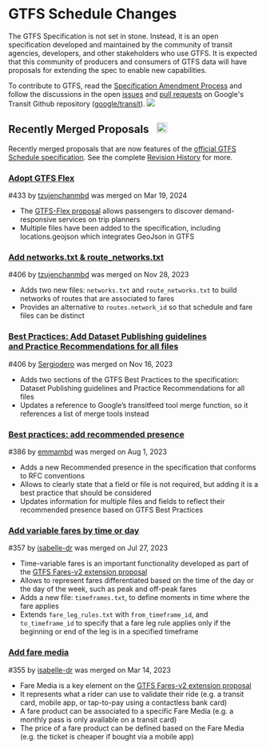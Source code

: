 # GTFS Schedule Changes

The GTFS Specification is not set in stone. Instead, it is an open specification developed and maintained by the community of transit agencies, developers, and other stakeholders who use GTFS. It is expected that this community of producers and consumers of GTFS data will have proposals for extending the spec to enable new capabilities.

To contribute to GTFS, read the [Specification Amendment Process](../reference) and follow the discussions in the open <a href="https://github.com/google/transit/issues" target="_blank">issues</a> and <a href="https://github.com/google/transit/pulls" target="_blank">pull requests</a> on Google's Transit Github repository (<a href="https://github.com/google/transit" target="_blank">google/transit</a>). ![](../../assets/mark-github.svg)

<!-- <div class="row">
    <div class="active-container">
        <h3 class="title"><a class="no-icon" href="https://github.com/google/transit/pull/303" target="_blank">Add trip-to-trip transfers with in-seat option</a></h3>
        <p class="maintainer">#303 opened on Jan 26, 2022 by <a class="no-icon" href="https://github.com/gcamp" target="_blank">gcamp</a></p>
    </div>
</div>
<div class="row"></div> -->

<!-- <div class="row no-active">
    <div class="no-active-container">
        <h3 class="title">There are currently no active proposals for GTFS Schedule.</h3>
        <p class="prompt">Have a proposal? &ensp;➜&ensp; Open a <a href="https://github.com/google/transit/pulls" target="_blank">pull request</a>.</p>
    </div>
</div>
<div class="row"></div> -->

## Recently Merged Proposals &ensp;<img src="../../../assets/pr-merged.svg" style="height:1em;"/>

Recently merged proposals that are now features of the [official GTFS Schedule specification](../reference). See the complete [Revision History](../../../community/spec_amendment_process/gtfs_schedule_amendment_process/#revision-history) for more.

<div class="row">
    <div class="leftcontainer">
        <h3 class="title"><a href="https://github.com/google/transit/pull/433" class="no-icon" target="_blank">Adopt GTFS Flex</a></h3>
        <p class="maintainer">#433 by <a href="https://github.com/tzujenchanmbd" class="no-icon" target="_blank">tzujenchanmbd</a> was merged on Mar 19, 2024</p>
    </div>
    <div class="featurelist">
        <ul>
            <li>The <a href="../../../community/extensions/flex" class="no-icon" target="_blank">GTFS-Flex proposal</a> allows passengers to discover demand-responsive services on trip planners</li>
	    <li>Multiple files have been added to the specification, including locations.geojson which integrates GeoJson in GTFS  </li>
        </ul>
    </div>
</div>

<div class="row">
    <div class="leftcontainer">
        <h3 class="title"><a href="https://github.com/google/transit/pull/405" class="no-icon" target="_blank">Add networks.txt & route_networks.txt</a></h3>
        <p class="maintainer">#406 by <a href="https://github.com/tzujenchanmbd" class="no-icon" target="_blank">tzujenchanmbd</a> was merged on Nov 28, 2023</p>
    </div>
    <div class="featurelist">
        <ul>
            <li>Adds two new files: <code>networks.txt</code> and <code>route_networks.txt</code> to build networks of routes that are associated to fares</li>
	    <li>Provides an alternative to <code>routes.network_id</code> so that schedule and fare files can be distinct</li>
        </ul>
    </div>
</div>

<div class="row">
    <div class="leftcontainer">
        <h3 class="title"><a href="https://github.com/google/transit/pull/406" class="no-icon" target="_blank">Best Practices: Add Dataset Publishing guidelines<br>and Practice Recommendations for all files</a></h3>
        <p class="maintainer">#406 by <a href="https://github.com/Sergiodero" class="no-icon" target="_blank">Sergiodero</a> was merged on Nov 16, 2023</p>
    </div>
    <div class="featurelist">
        <ul>
            <li>Adds two sections of the GTFS Best Practices to the specification: Dataset Publishing guidelines and Practice Recommendations for all files</li>
            <li>Updates a reference to Google’s transitfeed tool merge function, so it references a list of merge tools instead</li>
        </ul>
    </div>
</div>

<div class="row">
    <div class="leftcontainer">
        <h3 class="title"><a href="https://github.com/google/transit/pull/386" class="no-icon" target="_blank">Best practices: add recommended presence</a></h3>
        <p class="maintainer">#386 by <a href="https://github.com/emmambd" class="no-icon" target="_blank">emmambd</a> was merged on Aug 1, 2023</p>
    </div>
    <div class="featurelist">
        <ul>
            <li>Adds a new Recommended presence in the specification that conforms to RFC conventions</li>
            <li>Allows to clearly state that a field or file is not required, but adding it is a best practice that should be considered</li>
            <li>Updates information for multiple files and fields to reflect their recommended presence based on GTFS Best Practices</li>
        </ul>
    </div>
</div>

<div class="row">
    <div class="leftcontainer">
        <h3 class="title"><a href="https://github.com/google/transit/pull/357" class="no-icon" target="_blank">Add variable fares by time or day</a></h3>
        <p class="maintainer">#357 by <a href="https://github.com/isabelle-dr" class="no-icon" target="_blank">isabelle-dr</a> was merged on Jul 27, 2023</p>
    </div>
    <div class="featurelist">
        <ul>
            <li>Time-variable fares is an important functionality developed as part of the <a href="../../../community/extensions/fares-v2">GTFS Fares-v2 extension proposal</a></li>
            <li>Allows to represent fares differentiated based on the time of the day or the day of the week, such as peak and off-peak fares</li>
            <li>Adds a new file: <code>timeframes.txt</code>, to define moments in time where the fare applies</li>
            <li>Extends <code>fare_leg_rules.txt</code> with <code>from_timeframe_id</code>, and <code>to_timeframe_id</code> to specify that a fare leg rule applies only if the beginning or end of the leg is in a specified timeframe</li>
        </ul>
    </div>
</div>

<div class="row">
    <div class="leftcontainer">
        <h3 class="title"><a href="https://github.com/google/transit/pull/355" class="no-icon" target="_blank">Add fare media</a></h3>
        <p class="maintainer">#355 by <a href="https://github.com/isabelle-dr" class="no-icon" target="_blank">isabelle-dr</a> was merged on Mar 14, 2023</p>
    </div>
    <div class="featurelist">
        <ul>
            <li>Fare Media is a key element on the <a href="../../../community/extensions/fares-v2">GTFS Fares-v2 extension proposal</a></li>
            <li>It represents what a rider can use to validate their ride (e.g. a transit card, mobile app, or tap-to-pay using a contactless bank card)</li>
            <li>A fare product can be associated to a specific Fare Media (e.g. a monthly pass is only available on a transit card)</li>
            <li>The price of a fare product can be defined based on the Fare Media (e.g. the ticket is cheaper if bought via a mobile app)</li>
        </ul>
    </div>
</div>

<div class="row"></div>